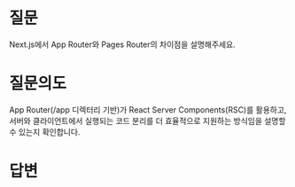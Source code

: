 # 질문
Next.js에서 App Router와 Pages Router의 차이점을 설명해주세요.

# 질문의도
App Router(/app 디렉터리 기반)가 React Server Components(RSC)를 활용하고, 서버와 클라이언트에서 실행되는 코드 분리를 더 효율적으로 지원하는 방식임을 설명할 수 있는지 확인합니다.

# 답변